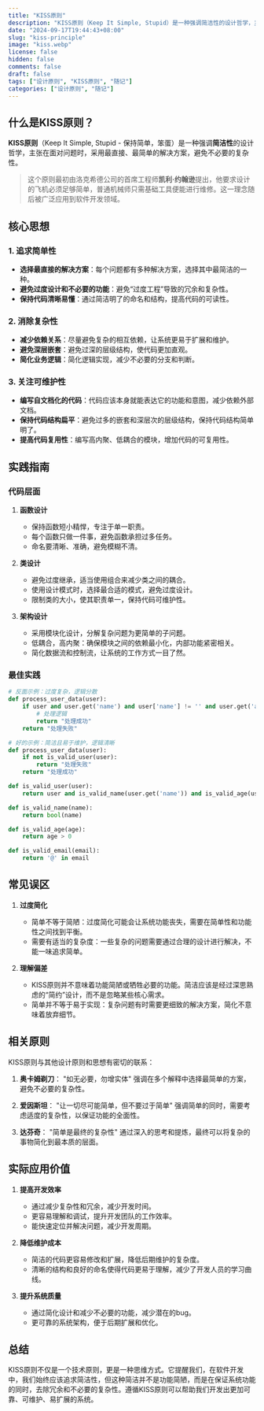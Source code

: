 ```yaml
---
title: "KISS原则"
description: "KISS原则（Keep It Simple, Stupid）是一种强调简洁性的设计哲学，主张在面对问题时，采用最直接、最简单的解决方案，避免不必要的复杂性"
date: "2024-09-17T19:44:43+08:00"
slug: "kiss-principle"
image: "kiss.webp"
license: false
hidden: false
comments: false
draft: false
tags: ["设计原则", "KISS原则", "随记"]
categories: ["设计原则", "随记"]
---
```


## 什么是KISS原则？

**KISS原则**（Keep It Simple, Stupid - 保持简单，笨蛋）是一种强调**简洁性**的设计哲学，主张在面对问题时，采用最直接、最简单的解决方案，避免不必要的复杂性。

> 这个原则最初由洛克希德公司的首席工程师**凯利·约翰逊**提出，他要求设计的飞机必须足够简单，普通机械师只需基础工具便能进行维修。这一理念随后被广泛应用到软件开发领域。

## 核心思想

### 1. 追求简单性

- **选择最直接的解决方案**：每个问题都有多种解决方案，选择其中最简洁的一种。
- **避免过度设计和不必要的功能**：避免“过度工程”导致的冗余和复杂性。
- **保持代码清晰易懂**：通过简洁明了的命名和结构，提高代码的可读性。

### 2. 消除复杂性

- **减少依赖关系**：尽量避免复杂的相互依赖，让系统更易于扩展和维护。
- **避免深层嵌套**：避免过深的层级结构，使代码更加直观。
- **简化业务逻辑**：简化逻辑实现，减少不必要的分支和判断。

### 3. 关注可维护性

- **编写自文档化的代码**：代码应该本身就能表达它的功能和意图，减少依赖外部文档。
- **保持代码结构扁平**：避免过多的嵌套和深层次的层级结构，保持代码结构简单明了。
- **提高代码复用性**：编写高内聚、低耦合的模块，增加代码的可复用性。

## 实践指南

### 代码层面

1. **函数设计**

   - 保持函数短小精悍，专注于单一职责。
   - 每个函数只做一件事，避免函数承担过多任务。
   - 命名要清晰、准确，避免模糊不清。

2. **类设计**

   - 避免过度继承，适当使用组合来减少类之间的耦合。
   - 使用设计模式时，选择最合适的模式，避免过度设计。
   - 限制类的大小，使其职责单一，保持代码可维护性。

3. **架构设计**

   - 采用模块化设计，分解复杂问题为更简单的子问题。
   - 低耦合，高内聚：确保模块之间的依赖最小化，内部功能紧密相关。
   - 简化数据流和控制流，让系统的工作方式一目了然。

### 最佳实践

```python
# 反面示例：过度复杂，逻辑分散
def process_user_data(user):
    if user and user.get('name') and user['name'] != '' and user.get('age') > 0 and user.get('email') and '@' in user['email']:
        # 处理逻辑
        return "处理成功"
    return "处理失败"

# 好的示例：简洁且易于维护，逻辑清晰
def process_user_data(user):
    if not is_valid_user(user):
        return "处理失败"
    return "处理成功"

def is_valid_user(user):
    return user and is_valid_name(user.get('name')) and is_valid_age(user.get('age')) and is_valid_email(user.get('email'))

def is_valid_name(name):
    return bool(name)

def is_valid_age(age):
    return age > 0

def is_valid_email(email):
    return '@' in email

```

## 常见误区

1. **过度简化**

   - 简单不等于简陋：过度简化可能会让系统功能丧失，需要在简单性和功能性之间找到平衡。
   - 需要有适当的复杂度：一些复杂的问题需要通过合理的设计进行解决，不能一味追求简单。

2. **理解偏差**

   - KISS原则并不意味着功能简陋或牺牲必要的功能。简洁应该是经过深思熟虑的“简约”设计，而不是忽略某些核心需求。
   - 简单并不等于易于实现：复杂问题有时需要更细致的解决方案，简化不意味着放弃细节。

## 相关原则

KISS原则与其他设计原则和思想有密切的联系：

1. **奥卡姆剃刀**：
   "如无必要，勿增实体"
   强调在多个解释中选择最简单的方案，避免不必要的复杂性。

2. **爱因斯坦**：
   "让一切尽可能简单，但不要过于简单"
   强调简单的同时，需要考虑适度的复杂性，以保证功能的全面性。

3. **达芬奇**：
   "简单是最终的复杂性"
   通过深入的思考和提炼，最终可以将复杂的事物简化到最本质的层面。

## 实际应用价值

1. **提高开发效率**

   - 通过减少复杂性和冗余，减少开发时间。
   - 更容易理解和调试，提升开发团队的工作效率。
   - 能快速定位并解决问题，减少开发周期。

2. **降低维护成本**

   - 简洁的代码更容易修改和扩展，降低后期维护的复杂度。
   - 清晰的结构和良好的命名使得代码更易于理解，减少了开发人员的学习曲线。

3. **提升系统质量**

   - 通过简化设计和减少不必要的功能，减少潜在的bug。
   - 更可靠的系统架构，便于后期扩展和优化。

## 总结

KISS原则不仅是一个技术原则，更是一种思维方式。它提醒我们，在软件开发中，我们始终应该追求简洁性，但这种简洁并不是功能简陋，而是在保证系统功能的同时，去除冗余和不必要的复杂性。遵循KISS原则可以帮助我们开发出更加可靠、可维护、易扩展的系统。
